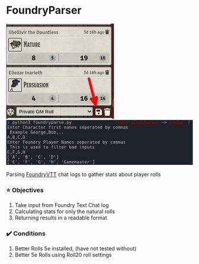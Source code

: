 # FoundryParser
![Chat Logs](assets/Save1.png)
![Usage](assets/Example1.png)

Parsing [FoundryVTT](https://foundryvtt.com/) chat logs to gather stats about player rolls
### :star: Objectives
1. Take input from Foundry Text Chat log
2. Calculating stats for only the natural rolls
3. Returning results in a readable format
### :heavy_check_mark: Conditions
1. Better Rolls 5e installed, (have not tested without)
2. Better 5e Rolls using Roll20 roll settings


